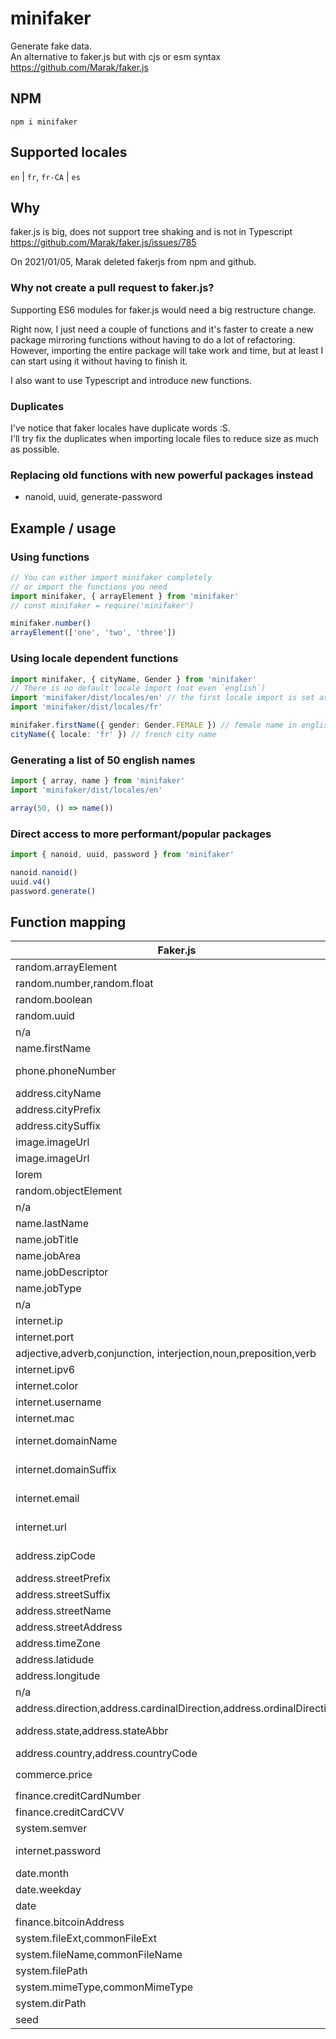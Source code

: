 # minifaker

Generate fake data.  
An alternative to faker.js but with cjs or esm syntax
<https://github.com/Marak/faker.js>

## NPM

`npm i minifaker`

## Supported locales

`en` | `fr`, `fr-CA` | `es`

## Why

faker.js is big, does not support tree shaking and is not in Typescript
<https://github.com/Marak/faker.js/issues/785>

On 2021/01/05, Marak deleted fakerjs from npm and github.

### Why not create a pull request to faker.js?

Supporting ES6 modules for faker.js would need a big restructure change.

Right now, I just need a couple of functions and it's faster to create a new package mirroring functions without having to do a lot of refactoring. However, importing the entire package will take work and time, but at least I can start using it without having to finish it.

I also want to use Typescript and introduce new functions.

### Duplicates

I've notice that faker locales have duplicate words :S.  
I'll try fix the duplicates when importing locale files to reduce size as much as possible.

### Replacing old functions with new powerful packages instead

- nanoid, uuid, generate-password

## Example / usage

### Using functions

```ts
// You can either import minifaker completely 
// or import the functions you need
import minifaker, { arrayElement } from 'minifaker'
// const minifaker = require('minifaker')

minifaker.number()
arrayElement(['one', 'two', 'three'])
```

### Using locale dependent functions

```ts
import minifaker, { cityName, Gender } from 'minifaker'
// There is no default locale import (not even `english`)
import 'minifaker/dist/locales/en' // the first locale import is set as default
import 'minifaker/dist/locales/fr'

minifaker.firstName({ gender: Gender.FEMALE }) // female name in english
cityName({ locale: 'fr' }) // french city name
```

### Generating a list of 50 english names

```ts
import { array, name } from 'minifaker'
import 'minifaker/dist/locales/en'

array(50, () => name())
```

### Direct access to more performant/popular packages

```ts
import { nanoid, uuid, password } from 'minifaker'

nanoid.nanoid()
uuid.v4()
password.generate()
```

## Function mapping

|Faker.js|Locales|Func|
|-|-|-|
random.arrayElement|n/a|arrayElement
random.number,random.float|n/a|number
random.boolean|n/a|boolean
random.uuid|n/a|uuid -> `uuid` funcs
n/a|n/a|nanoid -> `nanoid` funcs
name.firstName|en,fr|firstName
phone.phoneNumber|en,fr,fr-CA|phoneNumber
address.cityName|en,fr|cityName
address.cityPrefix|en|cityPrefix
address.citySuffix|en|citySufix
image.imageUrl|n/a|imageUrlFromPlaceIMG
image.imageUrl|n/a|imageUrlFromPlaceholder
lorem|n/a|todo
random.objectElement|n/a|objectElement
n/a|n/a|array
name.lastName|en,fr|lastName
name.jobTitle|en|jobTitle
name.jobArea|en|jobArea
name.jobDescriptor|en|jobDescriptor
name.jobType|en,fr|jobType
n/a|en,fr|name
internet.ip|n/a|ip
internet.port|n/a|port
adjective,adverb,conjunction,  interjection,noun,preposition,verb|en|word
internet.ipv6|n/a|ipv6
internet.color|n/a|color
internet.username|en,fr|username
internet.mac|n/a|macAddress
internet.domainName|en,fr,fr-CA|domainName
internet.domainSuffix|en,fr,fr-CA|domainSuffix
internet.email|en,fr,fr-CA|email
internet.url|en,fr,fr-CA|domainUrl
address.zipCode|en,fr,fr-CA|zipCode
address.streetPrefix|fr|streetPrefix
address.streetSuffix|en,fr|streetSuffix
address.streetName|en,fr|streetName
address.streetAddress|en,fr|streetAddress
address.timeZone|en|timeZone
address.latidude|n/a|latidude
address.longitude|n/a|longitude
n/a|n/a|latLong
address.direction,address.cardinalDirection,address.ordinalDirection|en,fr|direction
address.state,address.stateAbbr|en,fr,fr-CA|state
address.country,address.countryCode|en,fr|country
commerce.price|all|price with `Intl.NumberFormat`
finance.creditCardNumber|n/a|creditCardNumber
finance.creditCardCVV|n/a|creditCardCVV
system.semver|n/a|semver
internet.password|n/a|password -> `generate-password` funcs
date.month|en,fr|month
date.weekday|en,fr|weekday
date|all|date
finance.bitcoinAddress|n/a|bitcoinAddress
system.fileExt,commonFileExt|n/a|fileExt
system.fileName,commonFileName|en|fileName
system.filePath|en|filePath
system.mimeType,commonMimeType|n/a|mimeType
system.dirPath|n/a|dirPath
seed|n/a|setSeed

